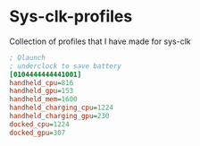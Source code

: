 # Sys-clk-profiles
Collection of profiles that I have made for sys-clk

```ini
; Qlaunch 
; underclock to save battery
[0104444444441001]
handheld_cpu=816
handheld_gpu=153
handheld_mem=1600
handheld_charging_cpu=1224
handheld_charging_gpu=230
docked_cpu=1224
docked_gpu=307
```
